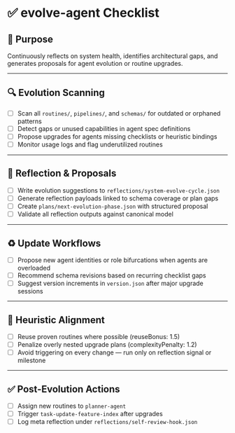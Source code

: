 # ✅ evolve-agent Checklist

## 🧭 Purpose
Continuously reflects on system health, identifies architectural gaps, and generates proposals for agent evolution or routine upgrades.

---

## 🔍 Evolution Scanning
- [ ] Scan all `routines/`, `pipelines/`, and `schemas/` for outdated or orphaned patterns
- [ ] Detect gaps or unused capabilities in agent spec definitions
- [ ] Propose upgrades for agents missing checklists or heuristic bindings
- [ ] Monitor usage logs and flag underutilized routines

---

## 🧠 Reflection & Proposals
- [ ] Write evolution suggestions to `reflections/system-evolve-cycle.json`
- [ ] Generate reflection payloads linked to schema coverage or plan gaps
- [ ] Create `plans/next-evolution-phase.json` with structured proposal
- [ ] Validate all reflection outputs against canonical model

---

## ♻️ Update Workflows
- [ ] Propose new agent identities or role bifurcations when agents are overloaded
- [ ] Recommend schema revisions based on recurring checklist gaps
- [ ] Suggest version increments in `version.json` after major upgrade sessions

---

## 🔁 Heuristic Alignment
- [ ] Reuse proven routines where possible (reuseBonus: 1.5)
- [ ] Penalize overly nested upgrade plans (complexityPenalty: 1.2)
- [ ] Avoid triggering on every change — run only on reflection signal or milestone

---

## ✅ Post-Evolution Actions
- [ ] Assign new routines to `planner-agent`
- [ ] Trigger `task-update-feature-index` after upgrades
- [ ] Log meta reflection under `reflections/self-review-hook.json`
